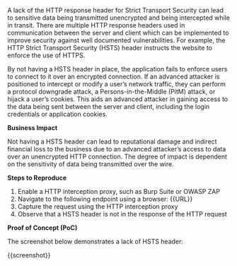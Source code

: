 A lack of the HTTP response header for Strict Transport Security can lead to sensitive data being transmitted unencrypted and being intercepted while in transit. There are multiple HTTP response headers used in communication between the server and client which can be implemented to improve security against well documented vulnerabilities. For example, the HTTP Strict Transport Security (HSTS) header instructs the website to enforce the use of HTTPS.

By not having a HSTS header in place, the application fails to enforce users to connect to it over an encrypted connection. If an advanced attacker is positioned to intercept or modify a user’s network traffic, they can perform a protocol downgrade attack, a Persons-in-the-Middle (PitM) attack, or hijack a user’s cookies. This aids an advanced attacker in gaining access to the data being sent between the server and client, including the login credentials or application cookies.

**Business Impact**

Not having a HSTS header can lead to reputational damage and indirect financial loss to the business due to an advanced attacker’s access to data over an unencrypted HTTP connection. The degree of impact is dependent on the sensitivity of data being transmitted over the wire.

**Steps to Reproduce**

1. Enable a HTTP interception proxy, such as Burp Suite or OWASP ZAP
1. Navigate to the following endpoint using a browser: {{URL}}
1. Capture the request using the HTTP interception proxy
1. Observe that a HSTS header is not in the response of the HTTP request

**Proof of Concept (PoC)**

The screenshot below demonstrates a lack of HSTS header:

{{screenshot}}
